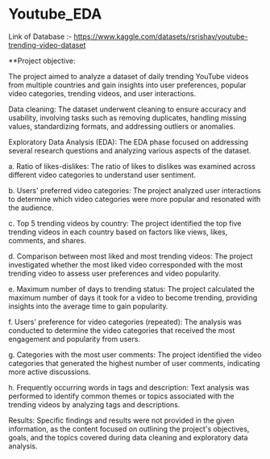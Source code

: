 # Youtube_EDA

Link of Database :- https://www.kaggle.com/datasets/rsrishav/youtube-trending-video-dataset

**Project objective:

The project aimed to analyze a dataset of daily trending YouTube videos from multiple countries and gain insights into user preferences, popular video categories, trending videos, and user interactions.

Data cleaning: The dataset underwent cleaning to ensure accuracy and usability, involving tasks such as removing duplicates, handling missing values, standardizing formats, and addressing outliers or anomalies.

Exploratory Data Analysis (EDA): The EDA phase focused on addressing several research questions and analyzing various aspects of the dataset.

a. Ratio of likes-dislikes: The ratio of likes to dislikes was examined across different video categories to understand user sentiment.

b. Users' preferred video categories: The project analyzed user interactions to determine which video categories were more popular and resonated with the audience.

c. Top 5 trending videos by country: The project identified the top five trending videos in each country based on factors like views, likes, comments, and shares.

d. Comparison between most liked and most trending videos: The project investigated whether the most liked video corresponded with the most trending video to assess user preferences and video popularity.

e. Maximum number of days to trending status: The project calculated the maximum number of days it took for a video to become trending, providing insights into the average time to gain popularity.

f. Users' preference for video categories (repeated): The analysis was conducted to determine the video categories that received the most engagement and popularity from users.

g. Categories with the most user comments: The project identified the video categories that generated the highest number of user comments, indicating more active discussions.

h. Frequently occurring words in tags and description: Text analysis was performed to identify common themes or topics associated with the trending videos by analyzing tags and descriptions.

Results: Specific findings and results were not provided in the given information, as the content focused on outlining the project's objectives, goals, and the topics covered during data cleaning and exploratory data analysis.
